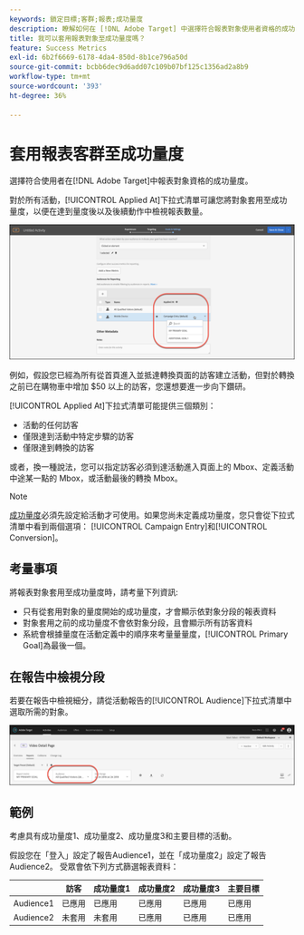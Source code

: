 ```yaml
---
keywords: 鎖定目標;客群;報表;成功量度
description: 瞭解如何在 [!DNL Adobe Target] 中選擇符合報表對象使用者資格的成功量度。
title: 我可以套用報表對象至成功量度嗎？
feature: Success Metrics
exl-id: 6b2f6669-6178-4da4-850d-8b1ce796a50d
source-git-commit: bcbb6dec9d6add07c109b07bf125c1356ad2a8b9
workflow-type: tm+mt
source-wordcount: '393'
ht-degree: 36%

---
```


# 套用報表客群至成功量度

選擇符合使用者在[!DNL Adobe Target]中報表對象資格的成功量度。

對於所有活動，[!UICONTROL Applied At]下拉式清單可讓您將對象套用至成功量度，以便在達到量度後以及後續動作中檢視報表數量。

![success_metric映像](assets/success_metric.png)

例如，假設您已經為所有從首頁進入並抵達轉換頁面的訪客建立活動，但對於轉換之前已在購物車中增加 $50 以上的訪客，您還想要進一步向下鑽研。

[!UICONTROL Applied At]下拉式清單可能提供三個類別：

* 活動的任何訪客
* 僅限達到活動中特定步驟的訪客
* 僅限達到轉換的訪客

或者，換一種說法，您可以指定訪客必須到達活動進入頁面上的 Mbox、定義活動中途某一點的 Mbox，或活動最後的轉換 Mbox。

>[!NOTE]
>
>[成功量度](/help/main/c-activities/r-success-metrics/success-metrics.md#reference_D011575C85DA48E989A244593D9B9924)必須先設定給活動才可使用。如果您尚未定義成功量度，您只會從下拉式清單中看到兩個選項： [!UICONTROL Campaign Entry]和[!UICONTROL Conversion]。


## 考量事項

將報表對象套用至成功量度時，請考量下列資訊:

* 只有從套用對象的量度開始的成功量度，才會顯示依對象分段的報表資料
* 對象套用之前的成功量度不會依對象分段，且會顯示所有訪客資料
* 系統會根據量度在活動定義中的順序來考量量量度，[!UICONTROL Primary Goal]為最後一個。

## 在報告中檢視分段

若要在報告中檢視細分，請從活動報告的[!UICONTROL Audience]下拉式清單中選取所需的對象。

![reporting_audience_dropdown影像](assets/reporting_audience_dropdown.png)

## 範例

考慮具有成功量度1、成功量度2、成功量度3和主要目標的活動。

假設您在「登入」設定了報告Audience1，並在「成功量度2」設定了報告Audience2。 受眾會依下列方式篩選報表資料：

|  | 訪客 | 成功量度1 | 成功量度2 | 成功量度3 | 主要目標 |
| --- | --- | --- | --- | --- | --- |
| Audience1 | 已應用 | 已應用 | 已應用 | 已應用 | 已應用 |
| Audience2 | 未套用 | 未套用 | 已應用 | 已應用 | 已應用 |
